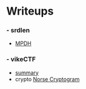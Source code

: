 # Writeups

### - srdlen
- [MPDH](./writeups/MPDH/MPDH.md)
### - vikeCTF
- [summary](./writeups/vikeCTF/vikeCtf.md)
- crypto
   [Norse Cryptogram](./writeups/vikeCTF/norse_cryptogram.md)

  

